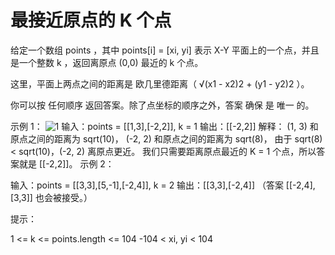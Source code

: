 # 最接近原点的 K 个点

给定一个数组 points ，其中 points[i] = [xi, yi] 表示 X-Y 平面上的一个点，并且是一个整数 k ，返回离原点 (0,0) 最近的 k 个点。

这里，平面上两点之间的距离是 欧几里德距离（ √(x1 - x2)2 + (y1 - y2)2 ）。

你可以按 任何顺序 返回答案。除了点坐标的顺序之外，答案 确保 是 唯一 的。

示例 1：
![1](https://assets.leetcode.com/uploads/2021/03/03/closestplane1.jpg)
输入：points = [[1,3],[-2,2]], k = 1
输出：[[-2,2]]
解释：
(1, 3) 和原点之间的距离为 sqrt(10)，
(-2, 2) 和原点之间的距离为 sqrt(8)，
由于 sqrt(8) < sqrt(10)，(-2, 2) 离原点更近。
我们只需要距离原点最近的 K = 1 个点，所以答案就是 [[-2,2]]。
示例 2：

输入：points = [[3,3],[5,-1],[-2,4]], k = 2
输出：[[3,3],[-2,4]]
（答案 [[-2,4],[3,3]] 也会被接受。）

提示：

1 <= k <= points.length <= 104
-104 < xi, yi < 104
